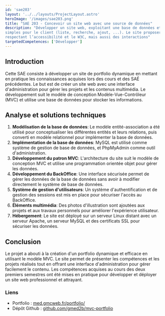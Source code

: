 ```yaml
---
id: 'sae203'
layout: '../../layouts/ProjectLayout.astro'
heroImage: '/images/sae203.png'
title: "SAE 203 - Concevoir un site web avec une source de données"
description: "Développer un site web, exploitant une base de données et permettant quelques interactions
simples pour le client (liste, recherche, ajout, ...). Le site proposera une mise en page
respectant l’accessibilité et le W3C, mais aussi des interactions"
targetedCompetences: ['Développer']
---
```


## Introduction

Cette SAE consiste à développer un site de portfolio dynamique en mettant en pratique les connaissances acquises lors des cours et des SAÉ précédentes. Le but est de créer un site web avec une interface d'administration pour gérer les projets et les contenus multimédia. Le développement suit le modèle de conception Modèle-Vue-Contrôleur (MVC) et utilise une base de données pour stocker les informations.

## Analyse et solutions techniques

1. **Modélisation de la base de données**: Le modèle entité-association a été utilisé pour conceptualiser les différentes entités et leurs relations, puis converti en modèle relationnel pour implémenter la base de données.
2. **Implémentation de la base de données**: MySQL est utilisé comme système de gestion de base de données, et PhpMyAdmin comme outil d'administration.
3. **Développement du patron MVC**: L'architecture du site suit le modèle de conception MVC et utilise une programmation orientée objet pour gérer les données.
4. **Développement du BackOffice**: Une interface sécurisée permet de gérer les données de la base de données sans avoir à modifier directement le système de base de données.
5. **Système de gestion d'utilisateurs**: Un système d'authentification et de gestion des sessions est mis en place pour sécuriser l'accès au BackOffice.
6. **Éléments multimédia**: Des photos d'illustration sont ajoutées aux projets et aux travaux personnels pour améliorer l'expérience utilisateur.
7. **Hébergement**: Le site est déployé sur un serveur Linux distant avec un serveur Apache, un serveur MySQL et des certificats SSL pour sécuriser les données.

## Conclusion

Le projet a abouti à la création d'un portfolio dynamique et efficace en utilisant le modèle MVC. Le site permet de présenter les compétences et les projets réalisés tout en offrant une interface d'administration pour gérer facilement le contenu. Les compétences acquises au cours des deux premiers semestres ont été mises en pratique pour développer et déployer un site web professionnel et attrayant.

### Liens

- Portfolio : <a class="underline underline-offset-2 hover:text-sky-500 decoration-sky-500" href="https://med.gmcweb.fr/portfolio/" target="_blank"> med.gmcweb.fr/portfolio/ </a>
- Dépôt Github : <a class="underline underline-offset-2 hover:text-sky-500 decoration-sky-500" href="https://github.com/gmed2b/mvc-portfolio" target="_blank"> github.com/gmed2b/mvc-portfolio </a>
